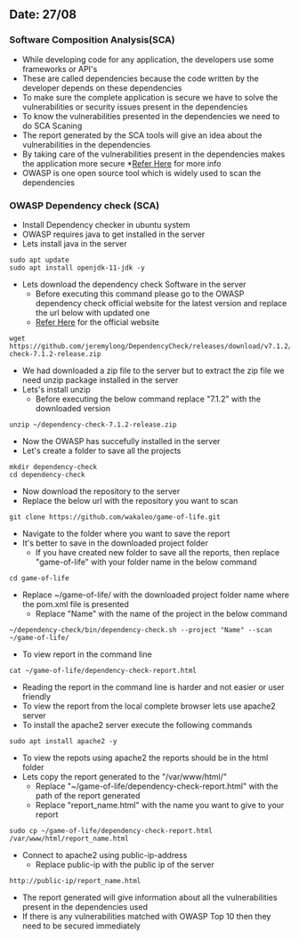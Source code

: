 ## Date: 27/08
### Software Composition Analysis(SCA)
* While developing code for any application, the developers use some frameworks or API's 
* These are called dependencies because the code written by the developer depends on these dependencies
* To make sure the complete application is secure we have to solve the vulnerabilities or security issues present in the dependencies
* To know the vulnerabilities presented in the dependencies we need to do SCA Scaning
* The report generated by the SCA tools will give an idea about the vulnerabilities in the dependencies
* By taking care of the vulnerabilities present in the dependencies makes the application more secure
*[Refer Here](https://www.synopsys.com/glossary/what-is-software-composition-analysis.html) for more info
* OWASP is one open source tool which is widely used to scan the dependencies
### OWASP Dependency check (SCA) 
* Install Dependency checker in ubuntu system
* OWASP requires java to get installed in the server
* Lets install java in the server
```
sudo apt update
sudo apt install openjdk-11-jdk -y
```
* Lets download the dependency check Software in the server
  * Before executing this command please go to the OWASP dependency check official website for the latest version and replace the url below with updated one
  * [Refer Here](https://owasp.org/www-project-dependency-track/) for the official website
```
wget https://github.com/jeremylong/DependencyCheck/releases/download/v7.1.2/dependency-check-7.1.2-release.zip
```
* We had downloaded a zip file to the server but to extract the zip file we need unzip package installed in the server
* Lets's install unzip
  * Before executing the below command replace "7.1.2" with the downloaded version
```
unzip ~/dependency-check-7.1.2-release.zip
```
* Now the OWASP has succefully installed in the server
* Let's create a folder to save all the projects
```
mkdir dependency-check
cd dependency-check
```
* Now download the repository to the server
* Replace the below url with the repository you want to scan
```
git clone https://github.com/wakaleo/game-of-life.git  
```
* Navigate to the folder where you want to save the report
* It's better to save in the downloaded project folder
  * If you have created new folder to save all the reports, then replace "game-of-life" with your folder name in the below command
```
cd game-of-life
```
* Replace ~/game-of-life/ with the downloaded project folder name where the pom.xml file is presented
  * Replace "Name" with the name of the project in the below command
```
~/dependency-check/bin/dependency-check.sh --project "Name" --scan ~/game-of-life/
```
* To view report in the command line 
```
cat ~/game-of-life/dependency-check-report.html 
```
* Reading the report in the command line is harder and not easier or user friendly
* To view the report from the local complete browser lets use apache2 server
* To install the apache2 server execute the following commands
```
sudo apt install apache2 -y
```
* To view the repots using apache2 the reports should be in the html folder
* Lets copy the report generated to the "/var/www/html/"
  * Replace "~/game-of-life/dependency-check-report.html" with the path of the report generated
  * Replace "report_name.html" with the name you want to give to your report
```
sudo cp ~/game-of-life/dependency-check-report.html /var/www/html/report_name.html
```
* Connect to apache2 using public-ip-address
    * Replace public-ip with the public ip of the server
```
http://public-ip/report_name.html
```
* The report generated will give information about all the vulnerabilities present in the dependencies used
* If there is any vulnerabilities matched with OWASP Top 10 then they need to be secured immediately